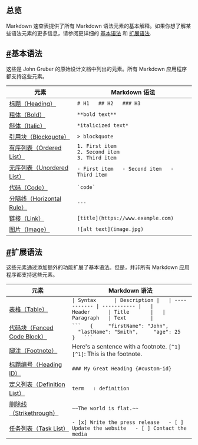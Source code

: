 ## 总览

Markdown 速查表提供了所有 Markdown 语法元素的基本解释。如果你想了解某些语法元素的更多信息，请参阅更详细的 [基本语法](https://markdown.com.cn/basic-syntax) 和 [扩展语法](https://markdown.com.cn/extended-syntax).

## [#](https://markdown.com.cn/cheat-sheet.html#%E5%9F%BA%E6%9C%AC%E8%AF%AD%E6%B3%95)基本语法

这些是 John Gruber 的原始设计文档中列出的元素。所有 Markdown 应用程序都支持这些元素。

|元素|Markdown 语法|
|---|---|
|[标题（Heading）](https://markdown.com.cn/basic-syntax/headings.html)|`# H1   ## H2   ### H3`|
|[粗体（Bold）](https://markdown.com.cn/basic-syntax/bold.html)|`**bold text**`|
|[斜体（Italic）](https://markdown.com.cn/basic-syntax/italic.html)|`*italicized text*`|
|[引用块（Blockquote）](https://markdown.com.cn/basic-syntax/blockquotes.html)|`> blockquote`|
|[有序列表（Ordered List）](https://markdown.com.cn/basic-syntax/ordered-lists.html)|`1. First item`  <br />`2. Second item`  <br />`3. Third item`|
|[无序列表（Unordered List）](https://markdown.com.cn/basic-syntax/unordered-lists.html)|`- First item   - Second item   - Third item   `|
|[代码（Code）](https://markdown.com.cn/basic-syntax/code.html)|`` `code` ``|
|[分隔线（Horizontal Rule）](https://markdown.com.cn/basic-syntax/horizontal-rules.html)|`---`|
|[链接（Link）](https://markdown.com.cn/basic-syntax/links.html)|`[title](https://www.example.com)`|
|[图片（Image）](https://markdown.com.cn/basic-syntax/images.html)|`![alt text](image.jpg)`|

## [#](https://markdown.com.cn/cheat-sheet.html#%E6%89%A9%E5%B1%95%E8%AF%AD%E6%B3%95)扩展语法

这些元素通过添加额外的功能扩展了基本语法。但是，并非所有 Markdown 应用程序都支持这些元素。

|元素|Markdown 语法|
|---|---|
|[表格（Table）](https://markdown.com.cn/extended-syntax/tables.html)|`\| Syntax      \| Description \|   \| ----------- \| ----------- \|   \| Header      \| Title       \|   \| Paragraph   \| Text        \|`|
|[代码块（Fenced Code Block）](https://markdown.com.cn/extended-syntax/fenced-code-blocks.html)|` ```   {     "firstName": "John",     "lastName": "Smith",     "age": 25   }   ``` `|
|[脚注（Footnote）](https://markdown.com.cn/extended-syntax/footnotes.html)|Here's a sentence with a footnote. `[^1]`  <br />`[^1]`: This is the footnote.|
|[标题编号（Heading ID）](https://markdown.com.cn/extended-syntax/heading-ids.html)|`### My Great Heading {#custom-id}`|
|[定义列表（Definition List）](https://markdown.com.cn/extended-syntax/definition-lists.html)|`term   : definition`|
|[删除线（Strikethrough）](https://markdown.com.cn/extended-syntax/strikethrough.html)|`~~The world is flat.~~`|
|[任务列表（Task List）](https://markdown.com.cn/extended-syntax/task-lists.html)|`- [x] Write the press release   - [ ] Update the website   - [ ] Contact the media`|